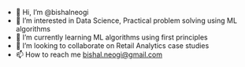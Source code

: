 - 👋 Hi, I’m @bishalneogi
- 👀 I’m interested in Data Science, Practical problem solving using ML algorithms
- 🌱 I’m currently learning ML algorithms using first principles
- 💞️ I’m looking to collaborate on Retail Analytics case studies
- 📫 How to reach me bishal.neogi@gmail.com

<!---
bishalneogi/bishalneogi is a ✨ special ✨ repository because its `README.md` (this file) appears on your GitHub profile.
You can click the Preview link to take a look at your changes.
--->
